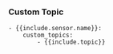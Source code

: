 ### Custom Topic

```
- {{include.sensor.name}}:
    custom_topics: 
        - {{include.topic}}
```